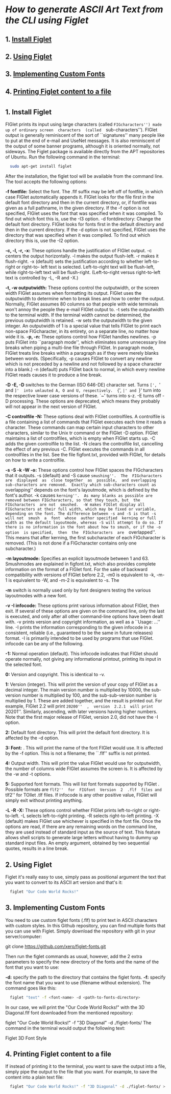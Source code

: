 # _How to generate ASCII Art Text from the CLI using Figlet_

## 1. [Install Figlet](#1)
## 2. [Using Figlet](#2)
## 3. [Implementing Custom Fonts](#3)
## 4. [Printing Figlet content to a file](#4)

#

## <a id="1" ></a> 1. Install Figlet
FIGlet  prints  its  input  using  large  characters  (called ``FIGcharacters'') made up of ordinary screen  characters  (called  ``sub-characters''). FIGlet output  is  generally reminiscent of the sort of ``signatures'' many people like to put at the end of e-mail and UseNet messages. It is also reminiscent of the output of some banner programs,  although it is oriented normally, not sideways. The Figlet package is available directly from the APT repositories of Ubuntu. Run the following command in the terminal:

```sh
  sudo apt-get install figlet
```
After the installation, the figlet tool will be available from the command line. The tool accepts the following options:

**-f fontfile:** Select the font.  The .flf suffix may be left off of fontfile, in which case FIGlet automatically appends it.  FIGlet looks for the file  first  in  the  default  font directory  and  then  in the current directory, or, if fontfile was given as a full pathname, in the given directory.  If the -f option is not specified,  FIGlet  uses the  font that was specified when it was compiled.  To find out which font this is, use the -I3 option.
-d fontdirectory: Change the default font directory.  FIGlet looks for fonts  first  in  the  default directory  and  then  in the current directory.  If the -d option is not specified, FIGlet uses the directory that was specified when it was  compiled.   To  find  out which directory this is, use the -I2 option.

**-c, -l, -r, -x:** These options  handle  the  justification of FIGlet output.  -c centers the output horizontally.  -l makes the  output  flush-left.   -r  makes  it  flush-right.   -x (default)  sets  the  justification according to whether left-to-right or right-to- left text is selected.  Left-to-right text will be flush-left, while  right-to-left text  will  be flush-right.  (Left-to-right versus right-to-left text is controlled by -L, -R and -X.)

**-t, -w outputwidth:** These options control the outputwidth, or the  screen  width  FIGlet  assumes  when formatting  its  output.   FIGlet  uses  the outputwidth to determine when to break lines and how to center the output.  Normally, FIGlet assumes 80  columns  so  that people with wide terminals won't annoy the people they e-mail FIGlet output to.  -t sets the outputwidth to the terminal  width.   If  the  terminal  width  cannot  be determined,  the  previous outputwidth is retained.  -w sets the outputwidth to the given integer.  An outputwidth of 1 is a special value that tells FIGlet  to  print each  non-space  FIGcharacter,  in  its entirety, on a separate line, no matter how wide it is.
**-p, -n:** These options control how FIGlet handles newlines.  -p puts FIGlet into ``paragraph mode'', which eliminates some unnecessary line breaks when piping a multi-line file through FIGlet.  In paragraph mode, FIGlet treats line breaks within a paragraph as if  they  were  merely  blanks  between  words.  (Specifically, -p causes FIGlet to convert any newline which is not preceded by a newline and not followed by a  space character  into  a blank.)  -n (default) puts FIGlet back to normal, in which every newline FIGlet reads causes it to produce a line break.

**-D -E, -D** switches to the German (ISO 646-DE) character set.  Turns `[', `\' and `]'  into umlauted A, O and U, respectively.  `{', `|' and `}' turn into the respective lower case versions of these.  `~' turns into s-z.  -E turns off  -D  processing.   These options  are  deprecated,  which  means  they  probably will not appear in the next version of FIGlet.

**-C controlfile -N:** These options deal with FIGlet controlfiles.  A controlfile is a file containing  a list  of  commands  that  FIGlet  executes  each  time it reads a character.  These commands can map certain input characters to other characters, similar to the  Unix tr command or the FIGlet -D option.  FIGlet maintains a list of controlfiles, which is empty when FIGlet starts up.  -C adds the given controlfile  to  the  list.   -N clears  the  controlfile  list,  cancelling  the effect of any previous -C.  FIGlet executes the commands in all controlfiles in the list.  See the  file  figfont.txt, provided with FIGlet, for details on how to write a controlfile.

**-s -S -k -W -o:** These  options  control  how  FIGlet  spaces the FIGcharacters that it outputs.  -s (default) and -S cause ``smushing''.  The  FIGcharacters  are  displayed  as  close together  as  possible,  and overlapping sub-characters are removed.  Exactly which sub-characters count as ``overlapping'' depends on the font's layoutmode, which  is defined  by  the font's author.  -k causes ``kerning''.  As many blanks as possible are removed between FIGcharacters, so that they touch, but  the  FIGcharacters  are not  smushed.  -W makes FIGlet display all FIGcharacters at their full width, which may be fixed or variable, depending on the font. The difference between -s and -S is that -s will not  smush  a  font  whose  author specified  kerning or full width as the default layoutmode, whereas -S will attempt to do so. If there is no information in the font about how to smush, or if the -o  option  is specified,  then  the  FIGcharacters  are  ``overlapped''.   This  means that after kerning, the first subcharacter of each FIGcharacter is removed.  (This is not done if a FIGcharacter contains only one subcharacter.)

**-m layoutmode:** Specifies  an  explicit  layoutmode  between 1 and 63.  Smushmodes are explained in figfont.txt, which also provides complete information on the  format  of  a  FIGlet font.   For  the sake of backward compatibility with versions of FIGlet before 2.2, -m0 is equivalent to -k, -m-1 is equivalent to -W, and -m-2 is  equivalent  to  -s. The  

**-m**  switch  is  normally  used  only  by  font  designers  testing the various layoutmodes with a new font.

**-v -I infocode:** These options print various information about FIGlet, then  exit.   If  several  of these  options  are  given on the command line, only the last is executed, and only after all other command-line options have been dealt with. -v prints version and copyright information, as well as a ``Usage: ...''  line.  -I prints  the  information  corresponding  to  the  given  infocode  in a consistent, reliable (i.e., guaranteed to be the  same  in  future  releases)  format.   -I  is primarily  intended to be used by programs that use FIGlet.  infocode can be any of the following.

**-1:** Normal operation (default). This infocode indicates that FIGlet should operate normally, not giving  any informational printout, printing its input in the selected font.

**0:** Version and copyright. This is identical to -v.

**1:** Version (integer). This  will  print  the  version of your copy of FIGlet as a decimal integer. The main version number is multiplied by 10000, the  sub-version  number  is multiplied by 100, and the sub-sub-version number is multiplied by 1.  These are added together, and the result is printed out.  For example, FIGlet  2.2 will  print  ``20200''  ,  version  2.2.1  will print ``20201''.  Similarly, ascending,  with  later versions having higher numbers.  Note that the first major release of FIGlet, version 2.0, did not have the -I option.

**2:** Default font directory. This will print the default font  directory.   It  is  affected  by  the  -d option.

**3: Font:** . This  will  print  the name of the font FIGlet would use.  It is affected by the -f option.  This is not a filename; the ``.flf'' suffix is not printed.

**4:** Output width. This will print the value FIGlet would use for outputwidth,  the  number  of columns  wide FIGlet assumes the screen is.  It is affected by the -w and -t options.

**5:** Supported font formats. This will list font formats supported by  FIGlet  .   Possible  formats  are ``flf2''  for  FIGfont  Version  2  .flf  files and ``tlf2'' for TOIlet .tlf files. If infocode is any other positive value, FIGlet will simply exit  without  printing anything.

**-L -R -X:** These  options  control  whether  FIGlet prints left-to-right or right-to-left.  -L selects left-to-right printing.  -R selects right-to-left printing.   -X  (default) makes FIGlet use whichever is specified in the font file. Once  the  options  are read, if there are any remaining words on the command line, they are used instead of standard input as the source of text.  This feature allows shell  scripts  to generate large letters without having to dummy up standard input files. An empty argument, obtained by two sequential quotes, results in a line break.

## <a id="2" ></a> 2. Using Figlet
Figlet it's really easy to use, simply pass as positional argument the text that you want to convert to its ASCII art version and that's it:
```sh
  figlet "Our Code World Rocks!"
```
## <a id="3" ></a> 3. Implementing Custom Fonts
You need to use custom figlet fonts (.flf) to print text in ASCII characters with custom styles. In this Github repository, you can find multiple fonts that you can use with Figlet. Simply download the repository with git in your server/computer:

git clone https://github.com/xero/figlet-fonts.git

Then run the figlet commands as usual, however, add the 2 extra parameters to specify the new directory of the fonts and the name of the font that you want to use:

**-d:** specify the path to the directory that contains the figlet fonts.
**-f:** specify the font name that you want to use (filename without extension).
The command goes like this:
```sh
  figlet "text" -f <font-name> -d <path-to-fonts-directory>
```
In our case, we will print the "Our Code World Rocks!" with the 3D Diagonal.flf font downloaded from the mentioned repository:

figlet "Our Code World Rocks!" -f "3D Diagonal" -d ./figlet-fonts/
The command in the terminal would output the following text:

Figlet 3D Font Style

## <a id="4" ></a> 4. Printing Figlet content to a file

If instead of printing it to the terminal, you want to save the output into a file, simply pipe the output to the file that you want. For example, to save the content into a plain text file:
```sh
  figlet "Our Code World Rocks!" -f "3D Diagonal" -d ./figlet-fonts/ > ./output-file.txt
```